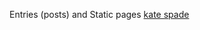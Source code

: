 Entries (posts) and Static pages
 <a href="http://www.markenbuilders.com/jpbagsonline.asp?cheap=products-c431.html" title="kate spade">kate spade</a>
